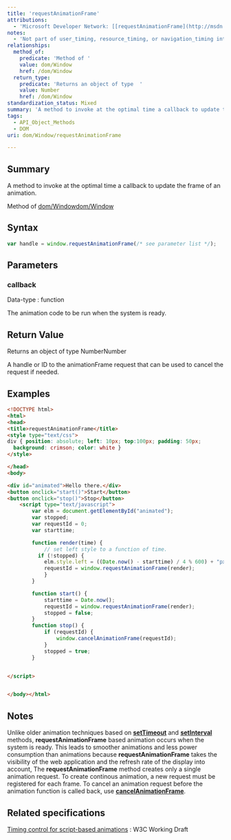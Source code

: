 ```yaml
---
title: 'requestAnimationFrame'
attributions:
  - 'Microsoft Developer Network: [[requestAnimationFrame](http://msdn.microsoft.com/en-us/library/ie/hh773174(v=vs.85).aspx) Article]'
notes:
  - 'Not part of user_timing, resource_timing, or navigation_timing interfaces.'
relationships:
  method_of:
    predicate: 'Method of '
    value: dom/Window
    href: /dom/Window
  return_type:
    predicate: 'Returns an object of type  '
    value: Number
    href: /dom/Window
standardization_status: Mixed
summary: 'A method to invoke at the optimal time a callback to update the frame of an animation.'
tags:
  - API_Object_Methods
  - DOM
uri: dom/Window/requestAnimationFrame

---
```

## Summary

A method to invoke at the optimal time a callback to update the frame of an animation.

Method of [dom/Window](/dom/Window)[dom/Window](/dom/Window)

## Syntax

``` js
var handle = window.requestAnimationFrame(/* see parameter list */);
```

## Parameters

### callback

 Data-type
:   function

 The animation code to be run when the system is ready.

## Return Value

Returns an object of type NumberNumber

A handle or ID to the animationFrame request that can be used to cancel the request if needed.

## Examples

``` html
<!DOCTYPE html>
<html>
<head>
<title>requestAnimationFrame</title>
<style type="text/css">
div { position: absolute; left: 10px; top:100px; padding: 50px;
  background: crimson; color: white }
</style>

</head>
<body>

<div id="animated">Hello there.</div>
<button onclick="start()">Start</button>
<button onclick="stop()">Stop</button>
    <script type="text/javascript">
        var elm = document.getElementById("animated");
        var stopped;
        var requestId = 0;
        var starttime;

        function render(time) {
            // set left style to a function of time.
          if (!stopped) {
            elm.style.left = ((Date.now() - starttime) / 4 % 600) + "px";
            requestId = window.requestAnimationFrame(render);
            }
        }

        function start() {
            starttime = Date.now();
            requestId = window.requestAnimationFrame(render);
            stopped = false;
        }
        function stop() {
            if (requestId) {
                window.cancelAnimationFrame(requestId);
            }
            stopped = true;
        }


</script>


</body></html>
```

## Notes

Unlike older animation techniques based on [**setTimeout**](/dom/Window/setTimeout) and [**setInterval**](/dom/Window/setInterval) methods, **requestAnimationFrame** based animation occurs when the system is ready. This leads to smoother animations and less power consumption than animations because **requestAnimationFrame** takes the visibility of the web application and the refresh rate of the display into account, The **requestAnimationFrame** method creates only a single animation request. To create continous animation, a new request must be registered for each frame. To cancel an animation request before the animation function is called back, use [**cancelAnimationFrame**](/dom/Window/cancelAnimationFrame).

## Related specifications

[Timing control for script-based animations](http://www.w3.org/TR/animation-timing/)
:   W3C Working Draft
